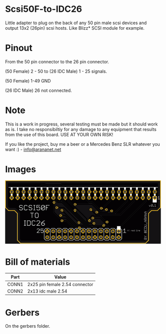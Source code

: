 # Scsi50F-to-IDC26

Little adapter to plug on the back of any 50 pin male scsi devices and output 13x2 (26pin) scsi hosts. Like Blizz* SCSI module for example.

# Pinout

From the 50 pin connector to the 26 pin connector.

(50 Female) 2 - 50 to (26 IDC Male) 1 - 25 signals.

(50 Female) 1-49 GND

(26 IDC Male) 26 not connected.

# Note

This is a work in progress, several testing must be made but it should work as is. I take no responsibiltiy for any damage to any equipment that results from the use of this board. USE AT YOUR OWN RISK!

If you like the project, buy me a beer or a Mercedes Benz SLR whatever you want :) - info@arananet.net

# Images

<img src="https://github.com/arananet/Scsi50F-to-IDC26/blob/master/images/top.png?raw=true" width="700">

# Bill of materials

| Part          | Value                   
| ------------- | --------------------------------- 
| CONN1         | 2x25 pin female 2.54 connector  |
| CONN2         | 2x13 idc male 2.54              |

# Gerbers

On the gerbers folder.
